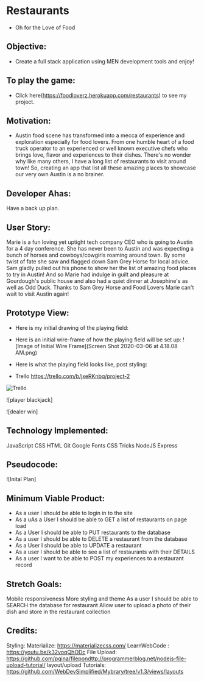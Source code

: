 
# Restaurants
- Oh for the Love of Food

## Objective:
  - Create a  full stack application using MEN development tools and enjoy!

## To play the game:
- Click here(https://foodloverz.herokuapp.com/restaurants) to see my project.

## Motivation:
- Austin food scene has transformed into a mecca of experience and exploration especially for food lovers. From one humble heart of a food truck operator to an experienced or well known executive chefs who brings love, flavor and experiences to their dishes. There's no wonder why like many others, I have a long list of restaurants to visit around town! So, creating an app that list all these amazing places to showcase our very own Austin is a no brainer.

## Developer Ahas:
Have a back up plan.

## User Story:
Marie is a fun loving yet uptight tech company CEO who is going to Austin for a 4 day conference. She has never been to Austin and was expecting a bunch of horses and cowboys/cowgirls roaming around town. 
By some twist of fate she saw and flagged down Sam Grey Horse for local advice. Sam gladly pulled out his phone to show her the list of amazing food places to try in Austin! And so Marie had indulge in guilt and pleasure at Gourdough's public house and also had a quiet dinner at Josephine's as well as Odd Duck. Thanks to Sam Grey Horse and Food Lovers Marie can't wait to visit Austin again!


## Prototype View:
- Here is my initial drawing of the playing field:


- Here is an initial wire-frame of how the playing field will be set up:
![Image of Initial Wire Frame](Screen Shot 2020-03-06 at 4.18.08 AM.png)

- Here is what the playing field looks like, post styling:

- Trello
https://trello.com/b/jxeRKnbq/project-2

![Trello](https://trello.com/b/jxeRKnbq/project-2)

![player blackjack]

![dealer win]


## Technology Implemented:
JavaScript
CSS
HTML
Git
Google Fonts
CSS Tricks
NodeJS
Express


## Pseudocode:
![Inital Plan]

## Minimum Viable Product:

- As a user I should be able to login in to the site
- As a uAs a User I should be able to GET a list of restaurants on page load
- As a User I should be able to PUT restaurants to the database
- As a user I should be able to DELETE a restaurant from the database
- As a User I should be able to UPDATE a restaurant
- As a user I should be able to see a list of restaurants with their DETAILS
- As a user I want to be able to POST my experiences to a restaurant record



## Stretch Goals:
Mobile responsiveness
More styling and theme
As a user I should be able to SEARCH the database for restaurant
Allow user to upload a photo of their dish and store in the restaurant collection


## Credits:
Styling:
Materialize: https://materializecss.com/
LearnWebCode : https://youtu.be/k32voqQhODc
File Upload: https://github.com/pqina/filepondttp://programmerblog.net/nodejs-file-upload-tutorial/
layout/upload
Tutorials:
https://github.com/WebDevSimplified/Mybrary/tree/v1.3/views/layouts

